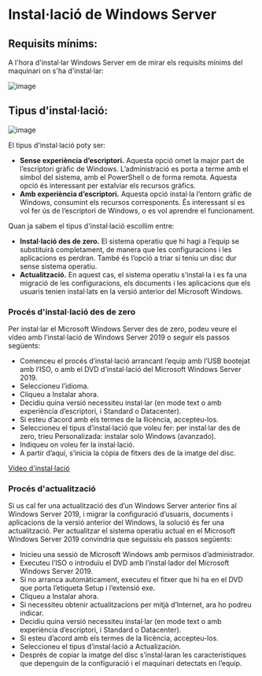 # Instal·lació de Windows Server

## Requisits mínims:

A l'hora d'instal·lar Windows Server em de mirar els requisits mínims del maquinari on s'ha d'instal·lar:

![image](https://github.com/XaSaFa/MP04/assets/110727546/07e156c0-5768-4053-9d22-79b9e10b1257)

## Tipus d'instal·lació:

![image](https://github.com/XaSaFa/MP04/assets/110727546/b7d71b39-b933-4693-a85b-2eb2cb8ef7a6)

El tipus d'instal·lació poty ser:

- **Sense experiència d’escriptori.** Aquesta opció omet la major part de l’escriptori gràfic de Windows. L’administració es porta a terme amb el símbol del sistema, amb el PowerShell o de forma remota. Aquesta opció és interessant per estalviar els recursos gràfics.
- **Amb experiència d’escriptori.** Aquesta opció instal·la l’entorn gràfic de Windows, consumint els recursos corresponents. És interessant si es vol fer ús de l’escriptori de Windows, o es vol aprendre el funcionament.

Quan ja sabem el tipus d'instal·lació escollim entre:

- **Instal·lació des de zero.** El sistema operatiu que hi hagi a l’equip se substituirà completament, de manera que les configuracions i les aplicacions es perdran. També és l’opció a triar si teniu un disc dur sense sistema operatiu.
- **Actualització.** En aquest cas, el sistema operatiu s’instal·la i es fa una migració de les configuracions, els documents i les aplicacions que els usuaris tenien instal·lats en la versió anterior del Microsoft Windows.

### Procés d'instal·lació des de zero

Per instal·lar el Microsoft Windows Server des de zero, podeu veure el vídeo amb l’instal·lació de Windows Server 2019 o seguir els passos següents:

- Comenceu el procés d’instal·lació arrancant l’equip amb l’USB bootejat amb l’ISO, o amb el DVD d’instal·lació del Microsoft Windows Server 2019.
- Seleccioneu l’idioma.
- Cliqueu a Instalar ahora.
- Decidiu quina versió necessiteu instal·lar (en mode text o amb experiència d’escriptori, i Standard o Datacenter).
- Si esteu d’acord amb els termes de la llicència, accepteu-los.
- Seleccioneu el tipus d’instal·lació que voleu fer: per instal·lar des de zero, trieu Personalizada: instalar solo Windows (avanzado).
- Indiqueu on voleu fer la instal·lació.
- A partir d’aquí, s’inicia la còpia de fitxers des de la imatge del disc.

[Vídeo d'instal·lació](https://player.vimeo.com/video/745716866)

### Procés d'actualització

Si us cal fer una actualització des d’un Windows Server anterior fins al Windows Server 2019, i migrar la configuració d’usuaris, documents i aplicacions de la versió anterior del Windows, la solució és fer una actualització. Per actualitzar el sistema operatiu actual en el Microsoft Windows Server 2019 convindria que seguíssiu els passos següents:

- Inicieu una sessió de Microsoft Windows amb permisos d’administrador.
- Executeu l’ISO o introduïu el DVD amb l’instal·lador del Microsoft Windows Server 2019.
- Si no arranca automàticament, executeu el fitxer que hi ha en el DVD que porta l’etiqueta Setup i l’extensió exe.
- Cliqueu a Instalar ahora.
- Si necessiteu obtenir actualitzacions per mitjà d’Internet, ara ho podreu indicar.
- Decidiu quina versió necessiteu instal·lar (en mode text o amb experiència d’escriptori, i Standard o Datacenter).
- Si esteu d’acord amb els termes de la llicència, accepteu-los.
- Seleccioneu el tipus d’instal·lació a Actualización.
- Després de copiar la imatge del disc s’instal·laran les característiques que depenguin de la configuració i el maquinari detectats en l’equip.
